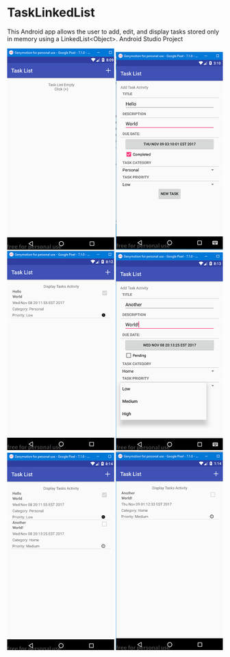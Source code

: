 # TaskLinkedList
This Android app allows the user to add, edit, and display tasks stored only in memory using a LinkedList&lt;Object>. Android Studio Project

![alt text](screenshots/tasklist_1.png "Default Location")  ![alt text](screenshots/tasklist_2.png "Add Task")  ![alt text](screenshots/tasklist_3.png "View Task List")
![alt text](screenshots/tasklist_4.png "Edit Task")  ![alt text](screenshots/tasklist_5.png "Edit Task")  ![alt text](screenshots/tasklist_6.png "Edit Task") 
